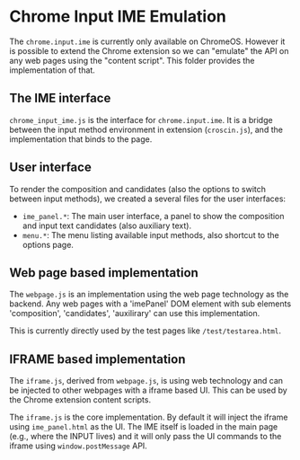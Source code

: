 # Chrome Input IME Emulation

The `chrome.input.ime` is currently only available on ChromeOS. However it is
possible to extend the Chrome extension so we can "emulate" the API on any web
pages using the "content script". This folder provides the implementation of
that.

## The IME interface
`chrome_input_ime.js` is the interface for `chrome.input.ime`. It is a bridge
between the input method environment in extension (`croscin.js`), and the
implementation that binds to the page.

## User interface
To render the composition and candidates (also the options to switch between
input methods), we created a several files for the user interfaces:

- `ime_panel.*`: The main user interface, a panel to show the composition and
  input text candidates (also auxiliary text).
- `menu.*`: The menu listing available input methods, also shortcut to the
  options page.

## Web page based implementation

The `webpage.js` is an implementation using the web page technology as the
backend.  Any web pages with a 'imePanel' DOM element with sub elements
'composition', 'candidates', 'auxilirary' can use this implementation.

This is currently directly used by the test pages like `/test/testarea.html`.

## IFRAME based implementation

The `iframe.js`, derived from `webpage.js`, is using web technology and can be
injected to other webpages with a iframe based UI. This can be used by the
Chrome extension content scripts.

The `iframe.js` is the core implementation. By default it will inject the iframe
using `ime_panel.html` as the UI. The IME itself is loaded in the main page
(e.g., where the INPUT lives) and it will only pass the UI commands to the
iframe using `window.postMessage` API.
